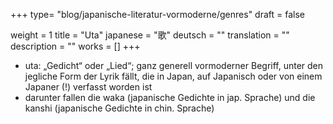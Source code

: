 +++
type= "blog/japanische-literatur-vormoderne/genres"
draft = false

weight = 1
title = "Uta"
japanese = "歌"
deutsch = ""
translation = ""
description = ""
works = []
+++


- uta: „Gedicht“ oder „Lied“; ganz generell vormoderner Begriff, unter den jegliche Form der Lyrik
fällt, die in Japan, auf Japanisch oder von einem Japaner (!) verfasst worden ist
- darunter fallen die waka (japanische Gedichte in jap. Sprache) und die kanshi (japanische Gedichte
in chin. Sprache)
